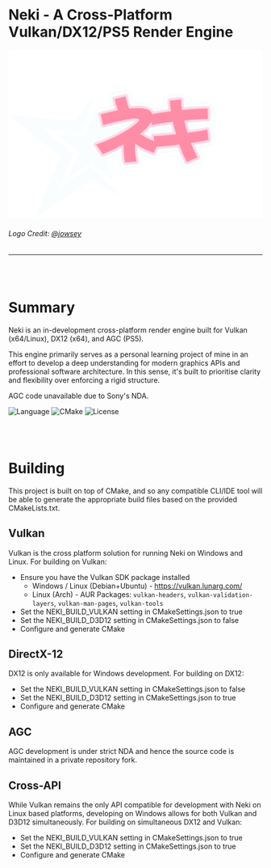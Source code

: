 # Neki - A Cross-Platform Vulkan/DX12/PS5 Render Engine
![Logo](.github/logo.png)
###### Logo Credit: [@jowsey](https://github.com/jowsey)
----------------

<br></br>
# Summary
Neki is an in-development cross-platform render engine built for Vulkan (x64/Linux), DX12 (x64), and AGC (PS5).

This engine primarily serves as a personal learning project of mine in an effort to develop a deep understanding for modern graphics APIs and professional software architecture. In this sense, it's built to prioritise clarity and flexibility over enforcing a rigid structure.

AGC code unavailable due to Sony's NDA.

![Language](https://img.shields.io/badge/Language-C++23-pink.svg)
![CMake](https://img.shields.io/badge/CMake-3.28+-pink.svg)
![License](https://img.shields.io/badge/License-MIT-pink.svg)


<br></br>
# Building
This project is built on top of CMake, and so any compatible CLI/IDE tool will be able to generate the appropriate build files based on the provided CMakeLists.txt.

## Vulkan
Vulkan is the cross platform solution for running Neki on Windows and Linux.
For building on Vulkan:
- Ensure you have the Vulkan SDK package installed
  - Windows / Linux (Debian+Ubuntu) - https://vulkan.lunarg.com/
  - Linux (Arch) - AUR Packages: `vulkan-headers`, `vulkan-validation-layers`, `vulkan-man-pages`, `vulkan-tools`
- Set the NEKI_BUILD_VULKAN setting in CMakeSettings.json to true
- Set the NEKI_BUILD_D3D12 setting in CMakeSettings.json to false
- Configure and generate CMake

## DirectX-12
DX12 is only available for Windows development.
For building on DX12:
- Set the NEKI_BUILD_VULKAN setting in CMakeSettings.json to false
- Set the NEKI_BUILD_D3D12 setting in CMakeSettings.json to true
- Configure and generate CMake

## AGC
AGC development is under strict NDA and hence the source code is maintained in a private repository fork.

## Cross-API
While Vulkan remains the only API compatible for development with Neki on Linux based platforms, developing on Windows allows for both Vulkan and D3D12 simultaneously.
For building on simultaneous DX12 and Vulkan:
- Set the NEKI_BUILD_VULKAN setting in CMakeSettings.json to true
- Set the NEKI_BUILD_D3D12 setting in CMakeSettings.json to true
- Configure and generate CMake
